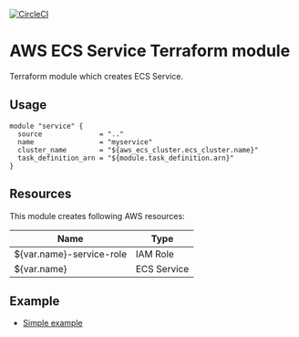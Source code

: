 [![CircleCI](https://circleci.com/gh/tieto-cem/terraform-aws-ecs-service.svg?style=shield&circle-token=25a95fd9f688376110509611a19a6e64c58548b8)](https://circleci.com/gh/tieto-cem/terraform-aws-ecs-service)

AWS ECS Service Terraform module
===========================================

Terraform module which creates ECS Service. 

Usage
-----   

```hcl
module "service" {
  source              = ".."
  name                = "myservice"
  cluster_name        = "${aws_ecs_cluster.ecs_cluster.name}"
  task_definition_arn = "${module.task_definition.arn}"
}
```

Resources
---------

This module creates following AWS resources:

| Name                                        | Type                 | 
|---------------------------------------------|----------------------|
|${var.name}-service-role                     | IAM Role             | 
|${var.name}                                  | ECS Service          |


Example
-------

* [Simple example](https://github.com/tieto-cem/terraform-aws-ecs-service/tree/master/example)
